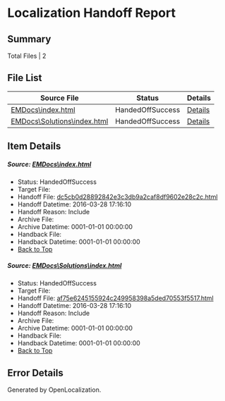 # <a name='report-top'></a> Localization Handoff Report

## Summary
 Total Files | 2

## File List
 Source File | Status | Details 
 ----------- | ------ | ------- 
 [EMDocs\index.html](https://github.com/Microsoft/EMDocs-pr/blob/e081b9422fd713a8677d93a1ef70949fd9c16fed/EMDocs/index.html) | HandedOffSuccess | [Details](#dc5cb0d28892842e3c3db9a2caf8df9602e28c2c60)
 [EMDocs\Solutions\index.html](https://github.com/Microsoft/EMDocs-pr/blob/e081b9422fd713a8677d93a1ef70949fd9c16fed/EMDocs/Solutions/index.html) | HandedOffSuccess | [Details](#af75e6245155924c249958398a5ded70553f551797)

## Item Details
##### <a name='dc5cb0d28892842e3c3db9a2caf8df9602e28c2c60'></a> Source: [EMDocs\index.html](https://github.com/Microsoft/EMDocs-pr/blob/e081b9422fd713a8677d93a1ef70949fd9c16fed/EMDocs/index.html)
* Status: HandedOffSuccess
* Target File: 
* Handoff File: [dc5cb0d28892842e3c3db9a2caf8df9602e28c2c.html](https://github.com/Microsoft/EM.handoff/blob/9c46c0d1d985bbc7fbeeea7f561afd2fc1c673ae/ol-handoff/Microsoft/EMDocs-pr.ko-kr/master/dc5cb0d28892842e3c3db9a2caf8df9602e28c2c.html)
* Handoff Datetime: 2016-03-28 17:16:10
* Handoff Reason: Include
* Archive File: 
* Archive Datetime: 0001-01-01 00:00:00
* Handback File: 
* Handback Datetime: 0001-01-01 00:00:00
* [Back to Top](#report-top)

##### <a name='af75e6245155924c249958398a5ded70553f551797'></a> Source: [EMDocs\Solutions\index.html](https://github.com/Microsoft/EMDocs-pr/blob/e081b9422fd713a8677d93a1ef70949fd9c16fed/EMDocs/Solutions/index.html)
* Status: HandedOffSuccess
* Target File: 
* Handoff File: [af75e6245155924c249958398a5ded70553f5517.html](https://github.com/Microsoft/EM.handoff/blob/9c46c0d1d985bbc7fbeeea7f561afd2fc1c673ae/ol-handoff/Microsoft/EMDocs-pr.ko-kr/master/af75e6245155924c249958398a5ded70553f5517.html)
* Handoff Datetime: 2016-03-28 17:16:10
* Handoff Reason: Include
* Archive File: 
* Archive Datetime: 0001-01-01 00:00:00
* Handback File: 
* Handback Datetime: 0001-01-01 00:00:00
* [Back to Top](#report-top)


## Error Details

Generated by OpenLocalization.

